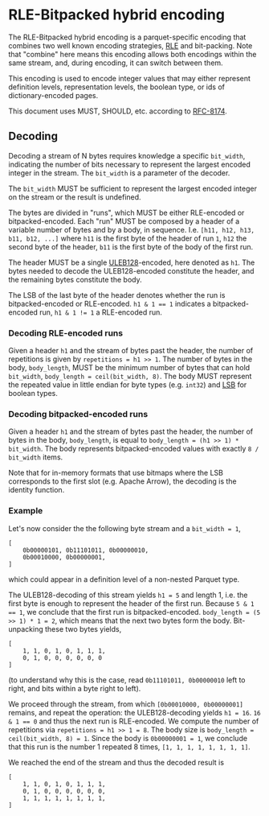 <!--
  - Licensed to the Apache Software Foundation (ASF) under one
  - or more contributor license agreements.  See the NOTICE file
  - distributed with this work for additional information
  - regarding copyright ownership.  The ASF licenses this file
  - to you under the Apache License, Version 2.0 (the
  - "License"); you may not use this file except in compliance
  - with the License.  You may obtain a copy of the License at
  -
  -   http://www.apache.org/licenses/LICENSE-2.0
  -
  - Unless required by applicable law or agreed to in writing,
  - software distributed under the License is distributed on an
  - "AS IS" BASIS, WITHOUT WARRANTIES OR CONDITIONS OF ANY
  - KIND, either express or implied.  See the License for the
  - specific language governing permissions and limitations
  - under the License.
  -->

# RLE-Bitpacked hybrid encoding

The RLE-Bitpacked hybrid encoding is a parquet-specific encoding that combines
two well known encoding strategies, [RLE](https://en.wikipedia.org/wiki/Run-length_encoding)
and bit-packing. Note that "combine" here means this encoding allows both encodings
within the same stream, and, during encoding, it can switch between them.

This encoding is used to encode integer values that may either represent definition levels,
representation levels, the boolean type, or ids of dictionary-encoded pages.

This document uses MUST, SHOULD, etc. according to [RFC-8174](https://tools.ietf.org/html/rfc8174).

## Decoding

Decoding a stream of N bytes requires knowledge a specific `bit_width`, indicating the number of
bits necessary to represent the largest encoded integer in the stream.
The `bit_width` is a parameter of the decoder.

The `bit_width` MUST be sufficient to represent the largest encoded integer on the
stream or the result is undefined.

The bytes are divided in "runs", which MUST be either RLE-encoded or bitpacked-encoded.
Each "run" MUST be composed by a header of a variable number of bytes and by a body, in sequence.
I.e. `[h11, h12, h13, b11, b12, ...]` where `h11` is the first byte of the header
of run `1`, `h12` the second byte of the header, `b11` is the first byte of the body of the first run.

The header MUST be a single [ULEB128](https://en.wikipedia.org/wiki/LEB128#Unsigned_LEB128)-encoded,
here denoted as `h1`. The bytes needed to decode the ULEB128-encoded constitute the header,
and the remaining bytes constitute the body.

The LSB of the last byte of the header denotes whether the run is bitpacked-encoded
or RLE-encoded. `h1 & 1 == 1` indicates a bitpacked-encoded run, `h1 & 1 != 1` a RLE-encoded run.

### Decoding RLE-encoded runs

Given a header `h1` and the stream of bytes past the header, the number of repetitions
is given by `repetitions = h1 >> 1`. The number of bytes in the body, `body_length`,
MUST be the minimum number of bytes that can hold `bit_width`, `body_length = ceil(bit_width, 8)`.
The body MUST represent the repeated value in little endian for byte types (e.g. `int32`) and
[LSB](https://en.wikipedia.org/wiki/Bit_numbering#Least_significant_bit) for boolean types.

### Decoding bitpacked-encoded runs

Given a header `h1` and the stream of bytes past the header, the number of bytes
in the body, `body_length`, is equal to `body_length = (h1 >> 1) * bit_width`.
The body represents bitpacked-encoded values with exactly `8 / bit_width` items.

Note that for in-memory formats that use bitmaps where the LSB corresponds
to the first slot (e.g. Apache Arrow), the decoding is the identity function.

### Example

Let's now consider the the following byte stream and a `bit_width = 1`,

```
[
    0b00000101, 0b11101011, 0b00000010,
    0b00010000, 0b00000001,
]
```

which could appear in a definition level of a non-nested Parquet type.

The ULEB128-decoding of this stream yields `h1 = 5` and length 1, i.e. the
first byte is enough to represent the header of the first run. Because `5 & 1 == 1`,
we conclude that the first run is bitpacked-encoded. `body_length = (5 >> 1) * 1 = 2`,
which means that the next two bytes form the body. Bit-unpacking these two
bytes yields,

```
[
    1, 1, 0, 1, 0, 1, 1, 1, 
    0, 1, 0, 0, 0, 0, 0, 0
]
```

(to understand why this is the case, read `0b11101011, 0b00000010` left to right,
and bits within a byte right to left).

We proceed through the stream, from which `[0b00010000, 0b00000001]` remains,
and repeat the operation: the ULEB128-decoding yields `h1 = 16`. `16 & 1 == 0`
and thus the next run is RLE-encoded. We compute the number of repetitions
via `repetitions = h1 >> 1 = 8`. The body size is `body_length = ceil(bit_width, 8) = 1`.
Since the body is `0b00000001 = 1`, we conclude that this run is the number 1 repeated 8 times,
`[1, 1, 1, 1, 1, 1, 1, 1]`.

We reached the end of the stream and thus the decoded result is

```
[
    1, 1, 0, 1, 0, 1, 1, 1, 
    0, 1, 0, 0, 0, 0, 0, 0,
    1, 1, 1, 1, 1, 1, 1, 1,
]
```
